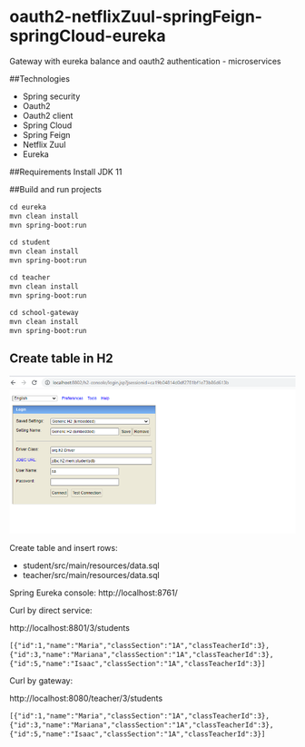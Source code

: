 # oauth2-netflixZuul-springFeign-springCloud-eureka
Gateway with eureka balance and oauth2 authentication - microservices

##Technologies

- Spring security
- Oauth2
- Oauth2 client
- Spring Cloud
- Spring Feign
- Netflix Zuul
- Eureka

##Requirements
Install JDK 11

##Build and run projects

```
cd eureka
mvn clean install
mvn spring-boot:run
```
```
cd student
mvn clean install
mvn spring-boot:run
```
```
cd teacher
mvn clean install
mvn spring-boot:run
```
```
cd school-gateway
mvn clean install
mvn spring-boot:run
```

## Create table in H2 

![H2 console](/assets/images/h2-console.png)

Create table and insert rows:

- student/src/main/resources/data.sql
- teacher/src/main/resources/data.sql

Spring Eureka console: 
http://localhost:8761/

Curl by direct service:

http://localhost:8801/3/students
```
[{"id":1,"name":"Maria","classSection":"1A","classTeacherId":3},{"id":3,"name":"Mariana","classSection":"1A","classTeacherId":3},{"id":5,"name":"Isaac","classSection":"1A","classTeacherId":3}]
```

Curl by gateway:

http://localhost:8080/teacher/3/students
```
[{"id":1,"name":"Maria","classSection":"1A","classTeacherId":3},{"id":3,"name":"Mariana","classSection":"1A","classTeacherId":3},{"id":5,"name":"Isaac","classSection":"1A","classTeacherId":3}]
```
